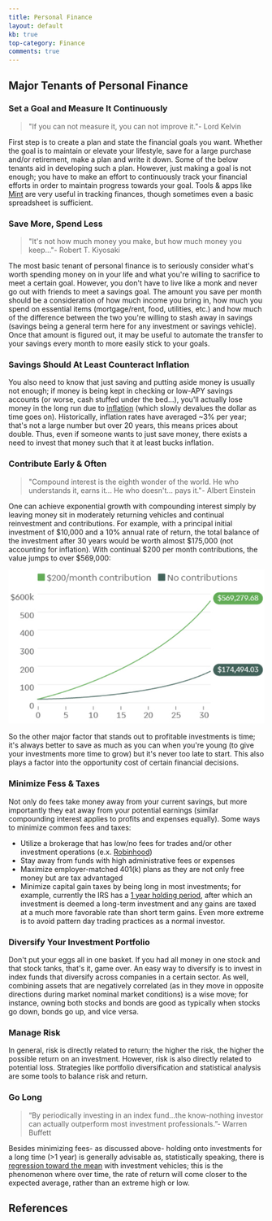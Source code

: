 ```yaml
---
title: Personal Finance
layout: default
kb: true
top-category: Finance
comments: true
---
```



## Major Tenants of Personal Finance

### Set a Goal and Measure It Continuously

> "If you can not measure it, you can not improve it."- Lord Kelvin

First step is to create a plan and state the financial goals you want. Whether the goal is to maintain or elevate your lifestyle, save for a large purchase and/or retirement, make a plan and write it down. Some of the below tenants aid in developing such a plan. However, just making a goal is not enough; you have to make an effort to continuously track your financial efforts in order to maintain progress towards your goal. Tools & apps like [Mint](https://www.mint.com/) are very useful in tracking finances, though sometimes even a basic spreadsheet is sufficient. 


### Save More, Spend Less

> "It's not how much money you make, but how much money you keep..."- Robert T. Kiyosaki

The most basic tenant of personal finance is to seriously consider what's worth spending money on in your life and what you're willing to sacrifice to meet a certain goal. However, you don't have to live like a monk and never go out with friends to meet a savings goal. The amount you save per month should be a consideration of how much income you bring in, how much you spend on essential items (mortgage/rent, food, utilities, etc.) and how much of the difference between the two you're willing to stash away in savings (savings being a general term here for any investment or savings vehicle). Once that amount is figured out, it may be useful to automate the transfer to your savings every month to more easily stick to your goals.


### Savings Should At Least Counteract Inflation

You also need to know that just saving and putting aside money is usually not enough; if money is being kept in checking or low-APY savings accounts (or worse, cash stuffed under the bed...), you'll actually lose money in the long run due to [inflation](https://en.wikipedia.org/wiki/Inflation) (which slowly devalues the dollar as time goes on). Historically, inflation rates have averaged ~3% per year; that's not a large number but over 20 years, this means prices about double. Thus, even if someone wants to just save money, there exists a need to invest that money such that it at least bucks inflation.


### Contribute Early & Often

> "Compound interest is the eighth wonder of the world. He who understands it, earns it... He who doesn't... pays it."- Albert Einstein

One can achieve exponential growth with compounding interest simply by leaving money sit in moderately returning vehicles and continual reinvestment and contributions. For example, with a principal initial investment of \$10,000 and a 10% annual rate of return, the total balance of the investment after 30 years would be worth almost \$175,000 (not accounting for inflation). With continual \$200 per month contributions, the value jumps to over \$569,000:

<center><img src="compound_interest.png"></center>

So the other major factor that stands out to profitable investments is time; it's always better to save as much as you can when you're young (to give your investments more time to grow) but it's never too late to start. This also plays a factor into the opportunity cost of certain financial decisions.


### Minimize Fess & Taxes

Not only do fees take money away from your current savings, but more importantly they eat away from your potential earnings (similar compounding interest applies to profits and expenses equally). Some ways to minimize common fees and taxes:
* Utilize a brokerage that has low/no fees for trades and/or other investment operations (e.x. [Robinhood](https://robinhood.com/))
* Stay away from funds with high administrative fees or expenses
* Maximize employer-matched 401(k) plans as they are not only free money but are tax advantaged
* Minimize capital gain taxes by being long in most investments; for example, currently the IRS has a [1 year holding period](https://www.investopedia.com/terms/h/holdingperiod.asp), after which an investment is deemed a long-term investment and any gains are taxed at a much more favorable rate than short term gains. Even more extreme is to avoid pattern day trading practices as a normal investor.


### Diversify Your Investment Portfolio

Don't put your eggs all in one basket. If you had all money in one stock and that stock tanks, that's it, game over. An easy way to diversify is to invest in index funds that diversify across companies in a certain sector. As well, combining assets that are negatively correlated (as in they move in opposite directions during market nominal market conditions) is a wise move; for instance, owning both stocks and bonds are good as typically when stocks go down, bonds go up, and vice versa.


### Manage Risk

In general, risk is directly related to return; the higher the risk, the higher the possible return on an investment. However, risk is also directly related to potential loss. Strategies like portfolio diversification and statistical analysis are some tools to balance risk and return.


### Go Long

> “By periodically investing in an index fund…the know-nothing investor can actually outperform most investment professionals.”- Warren Buffett

Besides minimizing fees- as discussed above- holding onto investments for a long time (>1 year) is generally advisable as, statistically speaking, there is [regression toward the mean](https://en.wikipedia.org/wiki/Regression_toward_the_mean) with investment vehicles; this is the phenomenon where over time, the rate of return will come closer to the expected average, rather than an extreme high or low.

## References
